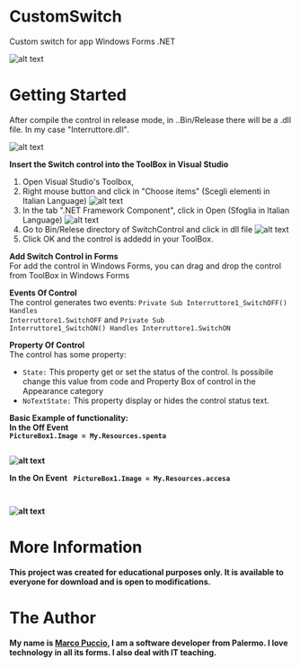 # CustomSwitch
Custom switch for app Windows Forms .NET

![alt text](https://www.marcopuccio.com/GitHubSwitchImgs/1.JPG)
# Getting Started
After compile the control in release mode, in ..Bin/Release there will be a .dll file. In my case "Interruttore.dll".

![alt text](https://www.marcopuccio.com/GitHubSwitchImgs/2.JPG)

<b>Insert the Switch control into the ToolBox in Visual Studio</b><br>
1. Open Visual Studio's Toolbox,
2. Right mouse button and click in "Choose items" (Scegli elementi in Italian Language)  ![alt text](https://www.marcopuccio.com/GitHubSwitchImgs/3.JPG)
3. In the tab ".NET Framework Component", click in Open (Sfoglia in Italian Language)  ![alt text](https://www.marcopuccio.com/GitHubSwitchImgs/4.JPG)
4. Go to Bin/Relese directory of SwitchControl and click in dll file ![alt text](https://www.marcopuccio.com/GitHubSwitchImgs/5.JPG)
5. Click OK and the control is addedd in your ToolBox.

<b>Add Switch Control in Forms</b><br>
For add the control in Windows Forms, you can drag and drop the control from ToolBox in Windows Forms

<b>Events Of Control</b><br>
The control generates two events: 
<code>Private Sub Interruttore1_SwitchOFF() Handles Interruttore1.SwitchOFF</code>
and <code>Private Sub Interruttore1_SwitchON() Handles Interruttore1.SwitchON</code><br>

<b>Property Of Control</b><br>
The control has some property: 
- <code>State:</code> This property get or set the status of the control. Is possibile change this value from code and Property Box of control in the Appearance category<br>
- <code>NoTextState:</code> This property display or hides the control status text. <br>

<b>Basic Example of functionality:<b><br>
In the Off Event
<code> 
        PictureBox1.Image = My.Resources.spenta <br>
<br>
</code><br>
![alt text](https://www.marcopuccio.com/GitHubSwitchImgs/6.JPG)

In the On Event
<code> 
        PictureBox1.Image = My.Resources.accesa <br>
<br>
</code><br>
![alt text](https://www.marcopuccio.com/GitHubSwitchImgs/7.JPG)

# More Information
This project was created for educational purposes only. It is available to everyone for download and is open to modifications.

# The Author
My name is <a href='https://www.marcopuccio.com/'>Marco Puccio</a>, I am a software developer from Palermo. I love technology in all its forms. I also deal with IT teaching.

